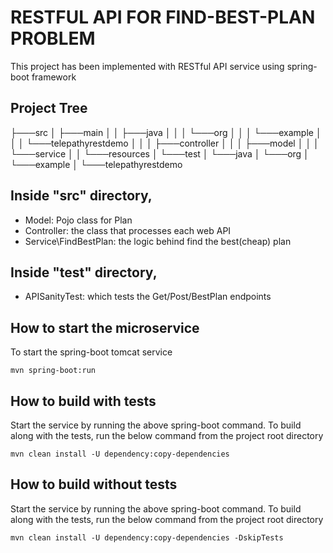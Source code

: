# RESTFUL API FOR FIND-BEST-PLAN PROBLEM

This project has been implemented with RESTful API service using spring-boot framework

## Project Tree 

├───src
│   ├───main
│   │   ├───java
│   │   │   └───org
│   │   │       └───example
│   │   │           └───telepathyrestdemo
│   │   │               ├───controller
│   │   │               ├───model
│   │   │               └───service
│   │   └───resources
│   └───test
│       └───java
│           └───org
│               └───example
│                   └───telepathyrestdemo

## Inside "src" directory,
* Model: Pojo class for Plan
* Controller: the class that processes each web API 
* Service\FindBestPlan: the logic behind find the best(cheap) plan

## Inside "test" directory,
* APISanityTest: which tests the Get/Post/BestPlan endpoints

## How to start the microservice
To start the spring-boot tomcat service

`mvn spring-boot:run`

## How to build with tests

Start the service by running the above spring-boot command. To build along with the tests, run the below command from the project root directory

`mvn clean install -U dependency:copy-dependencies`

## How to build without tests

Start the service by running the above spring-boot command. To build along with the tests, run the below command from the project root directory

`mvn clean install -U dependency:copy-dependencies -DskipTests`


